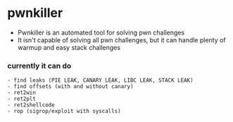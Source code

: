 # pwnkiller

- Pwnkiller is an automated tool for solving pwn challenges
- It isn't capable of solving all pwn challenges, but it can handle plenty of warmup and easy stack challenges

### currently it can do
```
- find leaks (PIE LEAK, CANARY LEAK, LIBC LEAK, STACK LEAK)
- find offsets (with and without canary)
- ret2win
- ret2plt
- ret2shellcode
- rop (sigrop/exploit with syscalls)
```
